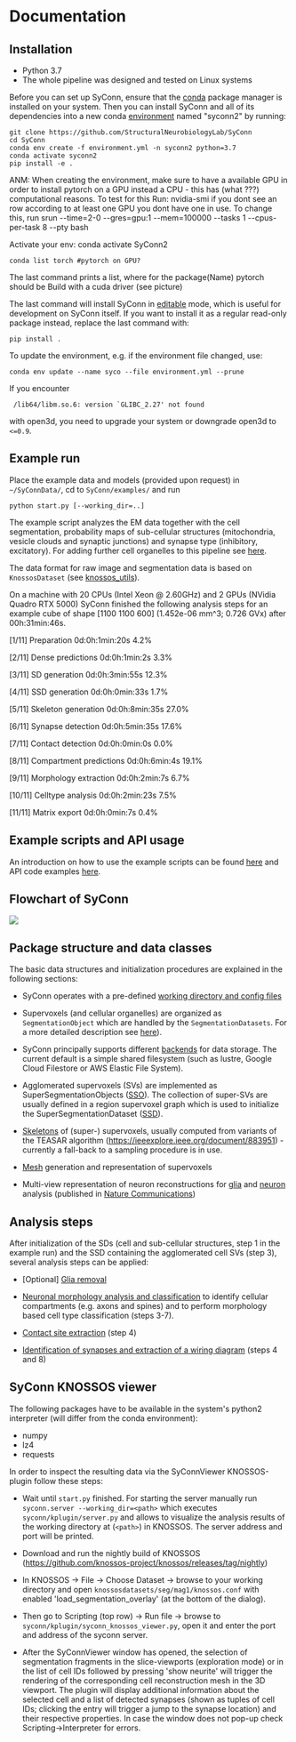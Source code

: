 # Documentation

## Installation
* Python 3.7
* The whole pipeline was designed and tested on Linux systems

Before you can set up SyConn, ensure that the
[conda](https://docs.conda.io/projects/conda/en/latest/user-guide/install/)
package manager is installed on your system. Then you can install SyConn
and all of its dependencies into a new conda
[environment](https://docs.conda.io/projects/conda/en/latest/user-guide/concepts/environments.html)
named "syconn2" by running:

    git clone https://github.com/StructuralNeurobiologyLab/SyConn
    cd SyConn
    conda env create -f environment.yml -n syconn2 python=3.7
    conda activate syconn2
    pip install -e .

ANM:
When creating the environment, make sure to have a available GPU in order to install pytorch on a GPU instead a CPU - 
this has (what ???) computational reasons. To test for this Run:
    nvidia-smi
if you dont see an row according to at least one GPU you dont have one in use. To change this, run
    srun --time=2-0 --gres=gpu:1 --mem=100000 --tasks 1 --cpus-per-task 8 --pty bash

Activate your env:
    conda activate SyConn2

    conda list torch #pytorch on GPU?

The last command prints a list, where for the package(Name) pytorch should be Build with a cuda driver (see picture)




The last command will install SyConn in
[editable](https://pip.pypa.io/en/stable/reference/pip_install/#editable-installs)
mode, which is useful for development on SyConn itself. If you want to
install it as a regular read-only package instead, replace the last
command with:

    pip install .


To update the environment, e.g. if the environment file changed, use:

    conda env update --name syco --file environment.yml --prune

If you encounter

     /lib64/libm.so.6: version `GLIBC_2.27' not found

with open3d, you need to upgrade your system or downgrade open3d to `<=0.9`.

## Example run
Place the example data and models (provided upon request) in `~/SyConnData/`,
cd to `SyConn/examples/` and run

    python start.py [--working_dir=..]

The example script analyzes the EM data together with the cell segmentation, 
probability maps of sub-cellular structures (mitochondria, vesicle clouds and synaptic junctions) and synapse type
(inhibitory, excitatory). For adding further cell organelles to this pipeline see [here](cellorganelle_integration.md).

The data format for raw image and segmentation data is based on ``KnossosDataset`` 
(see [knossos_utils](https://github.com/knossos-project/knossos_utils)).

On a machine with 20 CPUs (Intel Xeon @ 2.60GHz) and 2 GPUs (NVidia Quadro RTX 5000) SyConn
finished the following analysis steps for an example cube of shape \[1100 1100 600] (1.452e-06 mm^3; 0.726 GVx) after 00h:31min:46s.

\[1/11]    Preparation                             0d:0h:1min:20s      4.2%

\[2/11]    Dense predictions                       0d:0h:1min:2s       3.3%

\[3/11]    SD generation                           0d:0h:3min:55s      12.3%

\[4/11]    SSD generation                          0d:0h:0min:33s      1.7%

\[5/11]    Skeleton generation                     0d:0h:8min:35s      27.0%

\[6/11]    Synapse detection                       0d:0h:5min:35s      17.6%

\[7/11]    Contact detection                       0d:0h:0min:0s       0.0%

\[8/11]    Compartment predictions                 0d:0h:6min:4s       19.1%

\[9/11]    Morphology extraction                   0d:0h:2min:7s       6.7%

\[10/11]   Celltype analysis                       0d:0h:2min:23s      7.5%

\[11/11]   Matrix export                           0d:0h:0min:7s       0.4%


## Example scripts and API usage
An introduction on how to use the example scripts can be found [here](examples.md)
and API code examples [here](api.md).

## Flowchart of SyConn

<img src="https://docs.google.com/drawings/d/e/2PACX-1vSY7p2boPxb9OICxNhSrHQlvuHTBRbSMeIOgQ4_NV6pflxc0FKJvPBtskYMAgJsX_OP-6CNmb08tLC5/pub?w=2880&amp;h=1200">


## Package structure and data classes
The basic data structures and initialization procedures are explained in the following sections:

* SyConn operates with a pre-defined [working directory and config files](config.md)

* Supervoxels (and cellular organelles) are organized as `SegmentationObject` which are
handled by the `SegmentationDatasets`. For a more detailed description see [here](segmentation_datasets.md)).

* SyConn principally supports different [backends](backend.md) for data storage. The current default is a simple shared filesystem
(such as lustre, Google Cloud Filestore or AWS Elastic File System).

* Agglomerated supervoxels (SVs) are implemented as SuperSegmentationObjects ([SSO](super_segmentation_objects.md)). The collection
 of super-SVs are usually defined in a region supervoxel graph which is used to initialize the SuperSegmentationDataset
  ([SSD](super_segmentation_datasets.md)).

* [Skeletons](skeletons.md) of (super-) supervoxels, usually computed from variants of the TEASAR algorithm (https://ieeexplore.ieee.org/document/883951)
 \- currently a fall-back to a sampling procedure is in use.

* [Mesh](meshes.md) generation and representation of supervoxels

* Multi-view representation of neuron reconstructions for [glia](glia_removal.md) and
 [neuron](neuron_analysis.md) analysis (published in [Nature Communications](https://www.nature.com/articles/s41467-019-10836-3))


## Analysis steps
After initialization of the SDs (cell and sub-cellular structures, step 1 in the example run) and the SSD
containing the agglomerated cell SVs (step 3), several analysis steps can be applied:

* \[Optional] [Glia removal](glia_removal.md)

* [Neuronal morphology analysis and classification](neuron_analysis.md) to identify cellular
compartments (e.g. axons and spines) and to perform morphology based cell type classification (steps 3-7).

* [Contact site extraction](contact_site_extraction.md) (step 4)

* [Identification of synapses and extraction of a wiring diagram](contact_site_classification.md) (steps 4 and 8)


## SyConn KNOSSOS viewer
The following packages have to be available in the system's python2 interpreter
(will differ from the conda environment):

- numpy
- lz4
- requests

In order to inspect the resulting data via the SyConnViewer KNOSSOS-plugin follow these steps:

- Wait until `start.py` finished. For starting the server manually run
  `syconn.server --working_dir=<path>` which executes
  `syconn/kplugin/server.py` and allows to visualize the analysis
  results of the working directory at (`<path>`) in KNOSSOS. The server
  address and port will be printed.

- Download and run the nightly build of KNOSSOS (https://github.com/knossos-project/knossos/releases/tag/nightly)

- In KNOSSOS -> File -> Choose Dataset -> browse to your working directory and open
`knossosdatasets/seg/mag1/knossos.conf` with enabled 'load_segmentation_overlay' (at the bottom of the dialog).

- Then go to Scripting (top row) -> Run file -> browse to
  `syconn/kplugin/syconn_knossos_viewer.py`, open it and enter the port
  and address of the syconn server.

- After the SyConnViewer window has opened, the selection of segmentation fragments in the slice-viewports (exploration mode) or in the
list of cell IDs followed by pressing 'show neurite' will trigger the rendering of the corresponding cell reconstruction mesh in the 3D viewport.
 The plugin will display additional information about the selected cell and a list of detected synapses (shown as tuples of cell IDs;
 clicking the entry will trigger a jump to the synapse location) and their respective
 properties. In case the window does not pop-up check Scripting->Interpreter for errors.
